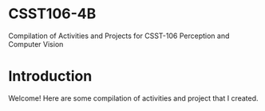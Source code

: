 # CSST106-4B

Compilation of Activities and Projects for CSST-106 Perception and Computer Vision

# Introduction

Welcome! Here are some compilation of activities and project that I created.
